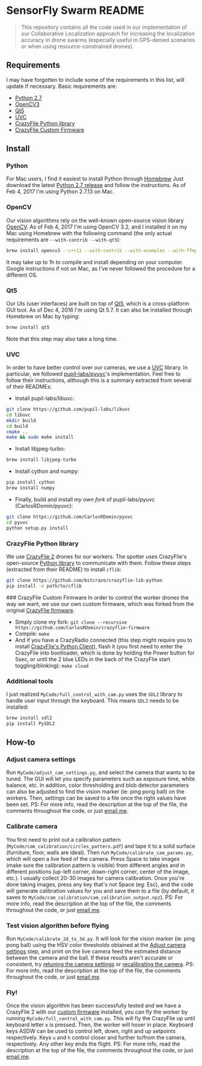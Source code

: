 # SensorFly Swarm README

> This repository contains all the code used in our implementation of our Collaborative Localization approach for increasing the localization accuracy in drone swarms (especially useful in GPS-denied scenarios or when using resource-constrained drones).

## Requirements
I may have forgotten to include some of the requirements in this list, will update if necessary. Basic requirements are:
 - [Python 2.7](#python)
 - [OpenCV3](#opencv)
 - [Qt5](#qt5)
 - [UVC](#uvc)
 - [CrazyFlie Python library](#crazyflie-python-library)
 - [CrazyFlie Custom Firmware](#crazyflie-custom-firmware)

## Install
### Python
For Mac users, I find it easiest to install Python through [Homebrew](http://brew.sh/)
Just download the latest [Python 2.7 release](https://www.python.org/downloads/) and follow the instructions. As of Feb 4, 2017 I'm using Python 2.7.13 on Mac.

### OpenCV
Our vision algorithms rely on the well-known open-source vision library [OpenCV](http://docs.opencv.org/3.2.0/). As of Feb 4, 2017 I'm using OpenCV 3.2, and I installed it on my Mac using Homebrew with the following command (the only actual requirements are `--with-contrib --with-qt5`):
```sh
brew install opencv3 --c++11 --with-contrib --with-examples --with-ffmpeg --with-gphoto2 --with-gstreamer --with-jasper --with-java --with-jpeg-turbo --with-libdc1394 --with-openni2 --with-opengl --with-python3 --with-qt5 --with-tbb --with-vtk --with-nonfree
```
It may take up to 1h to compile and install depending on your computer. Google instructions if not on Mac, as I've never followed the procedure for a different OS.

### Qt5
Our UIs (user interfaces) are built on top of [Qt5](http://doc.qt.io/qt-5/qt5-intro.html), which is a cross-platform GUI tool. As of Dec 4, 2016 I'm using Qt 5.7. It can also be installed through Homebrew on Mac by typing:
```sh
brew install qt5
```
Note that this step may also take a long time.

### UVC
In order to have better control over our cameras, we use a [UVC](https://en.wikipedia.org/wiki/USB_video_device_class) library. In particular, we followed [pupil-labs/pyuvc](https://github.com/pupil-labs/pyuvc)'s implementation. Feel free to follow their instructions, although this is a summary extracted from several of their READMEs:
 - Install pupil-labs/libuvc:
```sh
git clone https://github.com/pupil-labs/libuvc
cd libuvc
mkdir build
cd build
cmake ..
make && sudo make install
```
 - Install libjpeg-turbo:
```sh
brew install libjpeg-turbo
```
 - Install cython and numpy:
```sh
pip install cython
brew install numpy
```
 - Finally, build and install *my own fork* of pupil-labs/pyuvc (CarlosRDomin/pyuvc):
```sh
git clone https://github.com/CarlosRDomin/pyuvc
cd pyuvc
python setup.py install
```

### CrazyFlie Python library
We use [CrazyFlie 2](https://www.bitcraze.io/crazyflie-2/) drones for our workers. The spotter uses CrazyFlie's open-source [Python library](https://github.com/bitcraze/crazyflie-lib-python) to communicate with them. Follow these steps (extracted from their README) to install `cflib`:
```sh
git clone https://github.com/bitcraze/crazyflie-lib-python
pip install -e path/to/cflib
```

### CrazyFlie Custom Firmware
In order to control the worker drones the way we want, we use our own custom firmware, which was forked from the original [CrazyFlie firmware](https://github.com/bitcraze/crazyflie-firmware).
 - Simply clone my fork: ```git clone --recursive https://github.com/CarlosRDomin/crazyflie-firmware```
 - Compile: ```make```
 - And if you have a CrazyRadio connected (this step might require you to install [CrazyFlie's Python Client](https://github.com/bitcraze/crazyflie-clients-python)), flash it (you first need to enter the CrazyFlie into bootloader, which is done by holding the Power button for 5sec, or until the 2 blue LEDs in the back of the CrazyFlie start toggling/blinking): ```make cload```

### Additional tools
I just realized `MyCode/full_control_with_cam.py` uses the `SDL2` library to handle user input through the keyboard. This means `SDL2` needs to be installed:
```sh
brew install sdl2
pip install PySDL2
```

## How-to
### Adjust camera settings
Run `MyCode/adjust_cam_settings.py`, and select the camera that wants to be tuned. The GUI will let you specify parameters such as exposure time, white balance, etc.
In addition, color thresholding and blob detector parameters can also be adjusted to find the vision marker (ie: ping pong ball) on the workers. Then, settings can be saved to a file once the right values have been set.
PS: For more info, read the description at the top of the file, the comments throughout the code, or just [email me](emailto:carlosrd@cmu.edu).

### Calibrate camera
You first need to print out a calibration pattern (`MyCode/cam_calibration/circles_pattern.pdf`) and tape it to a solid surface (furniture, floor, walls are ideal). Then run `MyCode/calibrate_cam_params.py`, which will open a live feed of the camera. Press Space to take images (make sure the calibration pattern is visible) from different angles and in different positions (up-left corner, down-right corner, center of the image, etc.). I usually collect 20-30 images for camera calibration. Once you're done taking images, press any key that's not Space (eg: Esc), and the code will generate calibration values for you and save them to a file (by default, it saves to `MyCode/cam_calibration/cam_calibration_output.npz`).
PS: For more info, read the description at the top of the file, the comments throughout the code, or just [email me](emailto:carlosrd@cmu.edu).

### Test vision algorithm before flying
Run `MyCode/calibrate_2d_to_3d.py`. It will look for the vision marker (ie: ping pong ball) using the HSV color thresholds obtained at the [Adjust camera settings](#adjust-camera-settings) step, and print on the live camera feed the estimated distance between the camera and the ball. If these results aren't accurate or consistent, try [retuning the camera settings](#adjust-camera-settings) or [recalibrating the camera](#calibrate-camera).
PS: For more info, read the description at the top of the file, the comments throughout the code, or just [email me](emailto:carlosrd@cmu.edu).

### Fly!
Once the vision algorithm has been successfully tested and we have a CrazyFlie 2 with our [custom firmware](#crazyflie-custom-firmware) installed, you can fly the worker by running `MyCode/full_control_with_cam.py`. This will fly the CrazyFlie up until keyboard letter `e` is pressed. Then, the worker will hover in place. Keyboard keys ASDW can be used to control left, down, right and up setpoints respectively. Keys `u` and `h` control closer and further to/from the camera, respectively. Any other key ends the flight.
PS: For more info, read the description at the top of the file, the comments throughout the code, or just [email me](emailto:carlosrd@cmu.edu).
